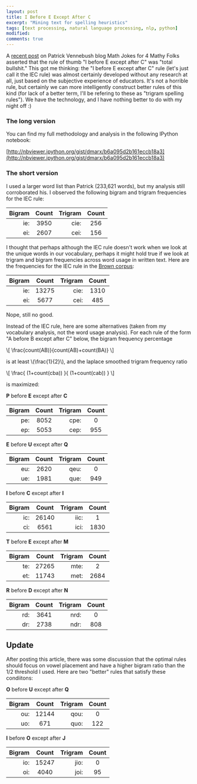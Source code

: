 ```yaml
---
layout: post
title: I Before E Except After C
excerpt: "Mining text for spelling heuristics"
tags: [text processing, natural language processing, nlp, python]
modified:
comments: true
---
```


A [recent post](http://mathjokes4mathyfolks.wordpress.com/2014/11/15/the-weird-i-before-e-rule/) on Patrick Vennebush blog Math Jokes for 4 Mathy Folks asserted that the rule of thumb "I before E except after C" was "total bullshit." This got me thinking: the "I before E except after C" rule (let's just call it the IEC rule) was almost certainly developed without any research at all, just based on the subjective experience of educators. It's not a horrible rule, but certainly we can more intelligently construct better rules of this kind (for lack of a better term, I'll be refering to these as "trigram spelling rules"). We have the technology, and I have nothing better to do with my night off :)

### The long version

You can find my full methodology and analysis in the following IPython notebook:

[http://nbviewer.ipython.org/gist/dmarx/b6a095d2b161eccb18a3](http://nbviewer.ipython.org/gist/dmarx/b6a095d2b161eccb18a3)


### The short version


I used a larger word list than Patrick (233,621 words), but my analysis still corroborated his. I observed the following bigram and trigram frequencies for the IEC rule:

|Bigram|Count|Trigram|Count|
|---:|:----:|----:|:---:|
|ie:|3950|cie:|256|
|ei:|2607|cei:|156|


I thought that perhaps although the IEC rule doesn't work when we look at the unique words in our vocabulary, perhaps it might hold true if we look at trigram and bigram frequencies across word usage in written text. Here are the frequencies for the IEC rule in the [Brown corpus](https://en.wikipedia.org/wiki/Brown_Corpus):

|Bigram|Count|Trigram|Count|
|---:|:----:|----:|:---:|
|ie:|13275|cie:|1310|
|ei:|5677|cei:|485|

Nope, still no good.

Instead of the IEC rule, here are some alternatives (taken from my vocabulary analysis, not the word usage analysis). For each rule of the form "A before B except after C" below, the bigram frequency percentage

\\[ \frac{count(AB)}{count(AB)+count(BA)} \\] 

is at least \\(\frac{1}{2}\\), and the laplace smoothed trigram frequency ratio 

\\[ \frac{ (1+count(cba)) }{ (1+count(cab)) } \\]

is maximized:

**P** before **E** except after **C**

|Bigram|Count|Trigram|Count|
|---:|:----:|----:|:---:|
|pe:|8052|cpe:|0|
|ep:|5053|cep:|955|

**E** before **U** except after **Q**

|Bigram|Count|Trigram|Count|
|---:|:----:|----:|:---:|
|eu:|2620|qeu:|0|
|ue:|1981|que:|949|

**I** before **C** except after **I**

|Bigram|Count|Trigram|Count|
|---:|:----:|----:|:---:|
|ic:|26140|iic:|1|
|ci:|6561|ici:|1830|

**T** before **E** except after **M**

|Bigram|Count|Trigram|Count|
|---:|:----:|----:|:---:|
|te:|27265|mte:|2|
|et:|11743|met:|2684|

**R** before **D** except after **N**

|Bigram|Count|Trigram|Count|
|---:|:----:|----:|:---:|
|rd:|3641|nrd:|0|
|dr:|2738|ndr:|808|

## Update

After posting this article, there was some discussion that the optimal rules should focus on vowel placement and have a higher bigram ratio than the 1/2 threshold I used. Here are two "better" rules that satisfy these condiitons:

**O** before **U** except after **Q**

|Bigram|Count|Trigram|Count|
|---:|:----:|----:|:---:|
|ou:|12144|qou:|0|
|uo:|671|quo:|122|

**I** before **O** except after **J**

|Bigram|Count|Trigram|Count|
|---:|:----:|----:|:---:|
|io:|15247|jio:|0|
|oi:|4040|joi:|95|